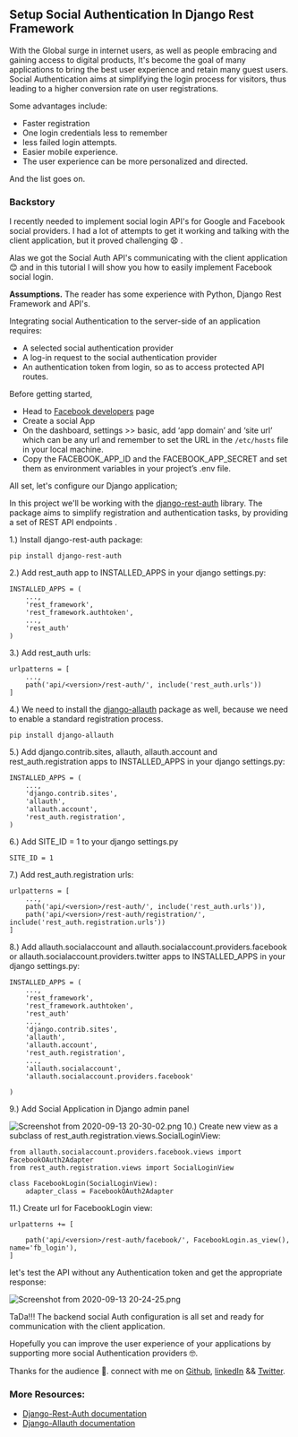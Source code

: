 ## Setup Social Authentication In Django Rest Framework

With the Global surge in internet users, as well as  people embracing and gaining access to digital products, It's become the goal of many applications to bring the best user experience and retain many guest users. 
Social Authentication aims at simplifying the login process for visitors, thus leading to a higher conversion rate on user registrations. 


Some advantages include: 
- Faster registration
- One login credentials less to remember
- less failed login attempts.
- Easier mobile experience.
- The user experience can be more personalized and directed.

And the list goes on.

### Backstory
I recently needed to implement social login API's for Google and Facebook social providers. I had a lot of attempts to get it working and talking with the client application, but it proved challenging 😧 . 

Alas we got the Social Auth API's communicating with the client application 😊 and in this tutorial I will show you how to easily  implement Facebook social login.

**Assumptions.**  The reader has some experience with Python, Django Rest Framework and API's. 

Integrating social Authentication to the  server-side of an application requires:
- A selected social authentication provider
- A  log-in request to the social authentication provider
- An authentication token from login, so as to access protected API routes.

Before getting started, 
- Head to [Facebook developers](https://developers.facebook.com/apps/) page
- Create a social App 
- On the dashboard, settings >> basic, add ‘app domain’ and ‘site url’ which can be any url and remember to set the URL in the `/etc/hosts` file in your local machine. 
- Copy the FACEBOOK_APP_ID and the FACEBOOK_APP_SECRET and set them as environment variables in your project’s .env file.

All set, let's configure our Django application;

In this project we'll be working with the [ django-rest-auth](https://django-rest-auth.readthedocs.io/en/latest/introduction.html) library.
The package aims to simplify registration and authentication tasks, by providing a set of REST API endpoints .

1.)   Install  django-rest-auth package:

```
pip install django-rest-auth
```

2.)   Add rest_auth app to INSTALLED_APPS in your django settings.py:

```
INSTALLED_APPS = (
    ...,
    'rest_framework',
    'rest_framework.authtoken',
    ...,
    'rest_auth'
)
```


3.)  Add rest_auth urls:

```
urlpatterns = [
    ...,
    path('api/<version>/rest-auth/', include('rest_auth.urls'))
]

```
4.)  We need to install the [django-allauth](https://django-allauth.readthedocs.io/en/latest/installation.html) package as well, because we need to enable a standard registration process.
```
pip install django-allauth
```
5.)  Add django.contrib.sites, allauth, allauth.account and rest_auth.registration apps to INSTALLED_APPS in your django settings.py:
````
INSTALLED_APPS = (
    ...,
    'django.contrib.sites',
    'allauth',
    'allauth.account',
    'rest_auth.registration',
)
````

6.)  Add SITE_ID = 1 to your django settings.py
```
SITE_ID = 1
```
7.)  Add rest_auth.registration urls:
```
urlpatterns = [
    ...,
    path('api/<version>/rest-auth/', include('rest_auth.urls')),
    path('api/<version>/rest-auth/registration/', include('rest_auth.registration.urls'))
]
```
8.)    Add allauth.socialaccount and allauth.socialaccount.providers.facebook or allauth.socialaccount.providers.twitter apps to INSTALLED_APPS in your django settings.py:

```
INSTALLED_APPS = (
    ...,
    'rest_framework',
    'rest_framework.authtoken',
    'rest_auth'
    ...,
    'django.contrib.sites',
    'allauth',
    'allauth.account',
    'rest_auth.registration',
    ...,
    'allauth.socialaccount',
    'allauth.socialaccount.providers.facebook'

)
```

9.)   Add Social Application in Django admin panel


![Screenshot from 2020-09-13 20-30-02.png](https://cdn.hashnode.com/res/hashnode/image/upload/v1600025625421/fm3FPggTR.png)
10.)   Create new view as a subclass of rest_auth.registration.views.SocialLoginView:

```
from allauth.socialaccount.providers.facebook.views import FacebookOAuth2Adapter
from rest_auth.registration.views import SocialLoginView

class FacebookLogin(SocialLoginView):
    adapter_class = FacebookOAuth2Adapter

```

11.)   Create url for FacebookLogin view:

```
urlpatterns += [
    
    path('api/<version>/rest-auth/facebook/', FacebookLogin.as_view(), name='fb_login'),
]

 ```
let's test the API without any Authentication token and get the appropriate response:


![Screenshot from 2020-09-13 20-24-25.png](https://cdn.hashnode.com/res/hashnode/image/upload/v1600025650883/d1jBBHpGQ.png)

  TaDa!!!  The backend social Auth configuration is all set and ready for communication with the client application. 

 Hopefully you can improve the user experience of your applications by supporting more social Authentication providers 🤓.

 Thanks for the audience 🤗.  connect with me on [Github](https://www.github.com/nextwebb), [linkedIn](https://www.linkedin.com/m/in/peterson-oaikhenah-102645144) && [Twitter](https://www.twitter.com/i_am_nextwebb).

### More Resources:
- [Django-Rest-Auth documentation](https://django-rest-auth.readthedocs.io/en/latest/installation.html)
- [Django-Allauth documentation](https://django-allauth.readthedocs.io/en/latest/installation.html)
